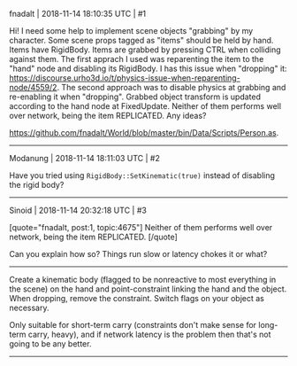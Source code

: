 fnadalt | 2018-11-14 18:10:35 UTC | #1

Hi! I need some help to implement scene objects "grabbing" by my character. Some scene props tagged as "items" should be held by hand. Items have RigidBody. Items are grabbed by pressing CTRL when colliding against them.
The first apprach I used was reparenting the item to the "hand" node and disabling its RigidBody. I has this issue when "dropping" it: https://discourse.urho3d.io/t/physics-issue-when-reparenting-node/4559/2.
The second approach was to disable physics at grabbing and re-enabling it when "dropping". Grabbed object transform is updated according to the hand node at FixedUpdate.
Neither of them performs well over network, being the item REPLICATED.
Any ideas?

https://github.com/fnadalt/World/blob/master/bin/Data/Scripts/Person.as.

-------------------------

Modanung | 2018-11-14 18:11:03 UTC | #2

Have you tried using `RigidBody::SetKinematic(true)` instead of disabling the rigid body?

-------------------------

Sinoid | 2018-11-14 20:32:18 UTC | #3

[quote="fnadalt, post:1, topic:4675"]
Neither of them performs well over network, being the item REPLICATED.
[/quote]

Can you explain how so? Things run slow or latency chokes it or what?

---

Create a kinematic body (flagged to be nonreactive to most everything in the scene) on the hand and point-constraint linking the hand and the object. When dropping, remove the constraint. Switch flags on your object as necessary.

Only suitable for short-term carry (constraints don't make sense for long-term carry, heavy), and if network latency is the problem then that's not going to be any better.

-------------------------

